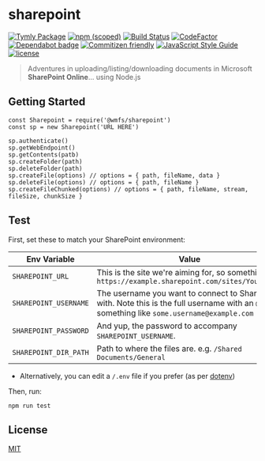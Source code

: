 # sharepoint

[![Tymly Package](https://img.shields.io/badge/tymly-package-blue.svg)](https://tymly.io/)
[![npm (scoped)](https://img.shields.io/npm/v/@wmfs/sharepoint.svg)](https://www.npmjs.com/package/@wmfs/sharepoint)
[![Build Status](https://travis-ci.org/wmfs/sharepoint.svg?branch=master)](https://travis-ci.org/wmfs/sharepoint)
[![CodeFactor](https://www.codefactor.io/repository/github/wmfs/sharepoint/badge)](https://www.codefactor.io/repository/github/wmfs/sharepoint)
[![Dependabot badge](https://img.shields.io/badge/Dependabot-active-brightgreen.svg)](https://dependabot.com/)
[![Commitizen friendly](https://img.shields.io/badge/commitizen-friendly-brightgreen.svg)](http://commitizen.github.io/cz-cli/)
[![JavaScript Style Guide](https://img.shields.io/badge/code_style-standard-brightgreen.svg)](https://standardjs.com)
[![license](https://img.shields.io/github/license/mashape/apistatus.svg)](https://github.com/wmfs/sharepoint/blob/master/README.md)

> Adventures in uploading/listing/downloading documents in Microsoft **SharePoint Online**... using Node.js

## <a name="gettingStarted"></a>Getting Started

```
const Sharepoint = require('@wmfs/sharepoint')
const sp = new Sharepoint('URL HERE')

sp.authenticate()
sp.getWebEndpoint()
sp.getContents(patb)
sp.createFolder(path)
sp.deleteFolder(path)
sp.createFile(options) // options = { path, fileName, data }
sp.deleteFile(options) // options = { path, fileName }
sp.createFileChunked(options) // options = { path, fileName, stream, fileSize, chunkSize }
```

## <a name="test"></a>Test
First, set these to match your SharePoint environment:

| Env Variable | Value |
| ------------ | ----- |
| `SHAREPOINT_URL` | This is the site we're aiming for, so something like `https://example.sharepoint.com/sites/YourSite/` |
| `SHAREPOINT_USERNAME` | The username you want to connect to SharePoint with. Note this is the full username with an `@`, so something like `some.username@example.com` |
| `SHAREPOINT_PASSWORD` | And yup, the password to accompany `SHAREPOINT_USERNAME`. |
| `SHAREPOINT_DIR_PATH` | Path to where the files are. e.g. `/Shared Documents/General ` |

* Alternatively, you can edit a `/.env` file if you prefer (as per [dotenv](https://www.npmjs.com/package/dotenv))

Then, run:
```
npm run test
```

## <a name="license"></a>License
[MIT](https://github.com/wmfs/sharepoint/blob/master/LICENSE)

